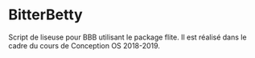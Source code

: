 # BitterBetty

Script de liseuse pour BBB utilisant le package flite. Il est réalisé dans le
cadre du cours de Conception OS 2018-2019.
